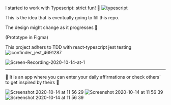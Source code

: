I started to work with Typescript: strict fun! 🦄 ![typescript](https://user-images.githubusercontent.com/35815182/96114584-186d1100-0ee6-11eb-8378-51da40d04020.png)

This is the idea that is eventually going to fill this repo.

The design might change as it progresses 🍁

(Prototype in Figma)

This project adhers to TDD with react-typescript jest testing ![iconfinder_jest_4691287](https://user-images.githubusercontent.com/35815182/96114340-c6c48680-0ee5-11eb-8208-58fcd59bdfdd.png) 


![Screen-Recording-2020-10-14-at-1](https://user-images.githubusercontent.com/35815182/95977675-708a1180-0e19-11eb-8c2f-07a442bcde1b.gif)

__________________________________________________________________________________________________________________________________________
🌱 It is an app where you can enter your daily affirmations or check others´ to get inspired by theirs 🌱

![Screenshot 2020-10-14 at 11 56 29](https://user-images.githubusercontent.com/35815182/95973971-9eb92280-0e14-11eb-9f97-45e104ef2ce5.png)
![Screenshot 2020-10-14 at 11 56 39](https://user-images.githubusercontent.com/35815182/95974078-c27c6880-0e14-11eb-9d09-203b5f126092.png)
![Screenshot 2020-10-14 at 11 56 39](https://user-images.githubusercontent.com/35815182/95976257-83034b80-0e17-11eb-9cd1-25d16954b54d.png)



